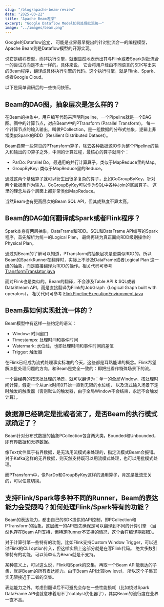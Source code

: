 ```yaml
---
slug: "/blog/apache-beam-review"
date: "2025-03-22"
title: "Apache Beam浅探"
excerpt: "Google Dataflow Model如何处理批流统一"
image: "../images/beam.png"
---
```


Google的Dataflow[论文](https://static.googleusercontent.com/media/research.google.com/en//pubs/archive/43864.pdf)，
可能是业界最早提出的针对批流合一的编程模型，Apache Beam则是Dataflow模型的开源实现。

说它是编程模型，而非执行引擎，就很显然地表示出其与Flink或者Spark对批流合一的尝试方向是不太一样的。具体来说，
它会将用户经由不同语言的SDK写出来的Beam程序，翻译成具体执行引擎的代码。这个执行引擎，就是Flink、Spark、或者Google Cloud。

以下是简单调研后的一些快问快答。

## Beam的DAG图，抽象层次是怎么样的？

在Beam的抽象中，用户编写代码来声明Pipeline，一个Pipeline就是一个DAG图。图中的计算节点，对应Beam中的PTransform (Parallel Transform)，
每一个计算节点的输入输出，叫做PCollection，是一组数据的分布式抽象，逻辑上非常类似Spark的RDD（Resilient Distributed Dataset）。

Beam自带一些常见的PTransform算子，除去各种数据源IO作为整个Pipeline的输入和输出的IO算子之外，中间的计算过程，最核心的算子就两个：

- ParDo: Parallel Do，最通用的并行计算算子，类似于MapReduce里的Map。
- GroupByKey: 类似于MapReduce里的Reduce。

通过这两个基础算子就可以衍生出很多复杂的算子，比如CoGroupByKey，针对两个数据集作为输入。CoGroupByKey可以作为SQL中各种Join的底层算子。
这里的理念从各个层面上都非常类似MapReduce。

当然Beam也有更高层次的Beam SQL API，但其成熟度不算太高。

## Beam的DAG如何翻译成Spark或者Flink程序？

Spark本身有两层抽象，DataFrame和RDD。SQL和DataFrame API编写的Spark程序，首先解析为统一的Logical Plan，
最终再转为真正面向RDD级别操作的Physical Plan。

通过对Beam的了解可以知道，PTransform的抽象层次是更类似RDD的。所以Beam的SparkRunner在翻译时，实际上不涉及DataFrame或者Logical Plan
这一级的抽象，而是直接翻译为RDD的操作。相关代码可参考
[TransformTranslator.java](https://github.com/apache/beam/blob/v2.63.0/runners/spark/src/main/java/org/apache/beam/runners/spark/translation/TransformTranslator.java)

而对Flink也是类似的。Beam的翻译，不会涉及Table API & SQL或者DataStream API，而是直接翻译为Flink的JobGraph（Logical Graph built with operators）。
相关代码可参考
[FlinkPipelineExecutionEnvironment.java](https://github.com/apache/beam/blob/v2.63.0/runners/flink/src/main/java/org/apache/beam/runners/flink/FlinkPipelineExecutionEnvironment.java#L195)

## Beam是如何实现批流一体的？

Beam模型中有这样一些约定的语义：

- Window: 时间窗口
- Timestamps: 处理时间和事件时间
- Watermark: 水位线，也即处理时间和事件时间的差值
- Trigger: 触发器

在Flink已经成为流式处理事实标准的今天，这些都是耳熟能详的概念。Flink希望解决批处理问题的方向，和Beam是完全一致的：即把批看作特殊场景下的流。

一个最经典的按天批处理的场景，就可以翻译为：单一的全局Window，按处理时间计算，假定一个从unix时间0开始一直到无限的水位线，
以及流式输入场景下定时触发的触发器（否则默认的触发器，由于全局Window不会结束，永远不会触发计算）。

## 数据源已经确定是批或者流了，是否Beam的执行模式就确定了？

Beam针对分布式数据的抽象PCollection包含两大类，Bounded和Unbounded，即有界数据和无界数据。

像Text文件属于有界数据，是无法用流模式来处理的，指定流模式Beam会报错。对于Kafka这样的无界数据，则天然支持既可以用流模式处理，也可以用批模式处理。

而PTransform中，像ParDo和GroupByKey这样的通用算子，肯定是批流无关的，可以任意切换。

## 支持Flink/Spark等多种不同的Runner，Beam的表达能力会受限吗？如何处理Flink/Spark特有的功能？

Beam的表达能力，都由自己的SDK提供的API控制，即PCollection和PTransform的抽象。这层统一的API首先确保是可以翻译到不同的计算引擎
（当然也存在Beam API支持，但特定Runner不支持的情况，这个会在编译期报错）。

对于计算引擎一些特有的功能，比如Flink支持Custom Window Trigger，可以通过Flink的CLI option传入，但这样实质上这部分就是在写Flink代码。
绝大多数引擎特有的功能，可以简单认为Beam就是不支持。

某种意义上，可以这么说，Flink和Spark的交集，再取一个Beam API能表达的子集，就是Beam的所有表达能力。由于Beam API比较low level，
所以这个子集其实无限接近于二者的交集。 

表达能力之外，考虑到翻译后不可避免会存在一些性能损耗（比如绕过Spark DataFrame API也就意味着用不了catalyst优化器了），其实Beam的流行度在业界一直不高。
